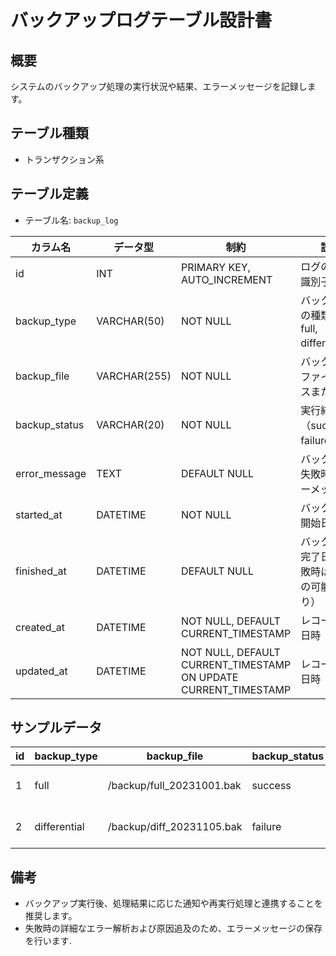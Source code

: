 # バックアップログテーブル設計書

## 概要
システムのバックアップ処理の実行状況や結果、エラーメッセージを記録します。

## テーブル種類
- トランザクション系

## テーブル定義
- テーブル名: `backup_log`

| カラム名       | データ型      | 制約                                      | 説明                                      |
|----------------|---------------|-------------------------------------------|-------------------------------------------|
| id             | INT           | PRIMARY KEY, AUTO_INCREMENT               | ログの一意な識別子                          |
| backup_type    | VARCHAR(50)   | NOT NULL                                  | バックアップの種類（例: full, differential） |
| backup_file    | VARCHAR(255)  | NOT NULL                                  | バックアップファイルのパスまたは名称          |
| backup_status  | VARCHAR(20)   | NOT NULL                                  | 実行結果（success, failure）               |
| error_message  | TEXT          | DEFAULT NULL                              | バックアップ失敗時のエラーメッセージ           |
| started_at     | DATETIME      | NOT NULL                                  | バックアップ開始日時                         |
| finished_at    | DATETIME      | DEFAULT NULL                              | バックアップ完了日時（失敗時はNULLの可能性あり）   |
| created_at     | DATETIME      | NOT NULL, DEFAULT CURRENT_TIMESTAMP       | レコード作成日時                           |
| updated_at     | DATETIME      | NOT NULL, DEFAULT CURRENT_TIMESTAMP ON UPDATE CURRENT_TIMESTAMP | レコード更新日時               |

## サンプルデータ

| id | backup_type   | backup_file               | backup_status | error_message | started_at           | finished_at          | created_at           | updated_at           |
|----|---------------|---------------------------|---------------|---------------|----------------------|----------------------|----------------------|----------------------|
| 1  | full          | /backup/full_20231001.bak | success       | NULL          | 2023-10-01 00:00:00  | 2023-10-01 01:00:00  | 2023-10-01 00:00:00  | 2023-10-01 00:00:00  |
| 2  | differential  | /backup/diff_20231105.bak | failure       | "接続エラー"  | 2023-11-05 00:00:00  | NULL                 | 2023-11-05 00:00:00  | 2023-11-05 00:00:00  |

## 備考
- バックアップ実行後、処理結果に応じた通知や再実行処理と連携することを推奨します。
- 失敗時の詳細なエラー解析および原因追及のため、エラーメッセージの保存を行います.

